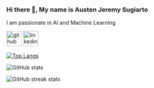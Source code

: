 ### Hi there 👋, My name is Austen Jeremy Sugiarto
I am passionate in AI and Machine Learning

[<img src='https://cdn.jsdelivr.net/npm/simple-icons@3.0.1/icons/github.svg' alt='github' height='40'>](https://github.com/austenjs)  [<img src='https://cdn.jsdelivr.net/npm/simple-icons@3.0.1/icons/linkedin.svg' alt='linkedin' height='40'>](https://www.linkedin.com/in/austenjs/)  

[![Top Langs](https://github-readme-stats.vercel.app/api/top-langs/?username=austenjs)](https://github.com/anuraghazra/github-readme-stats)

![GitHub stats](https://github-readme-stats.vercel.app/api?username=austenjs&show_icons=true)  

![GitHub streak stats](https://streak-stats.demolab.com/?user=austenjs)  

